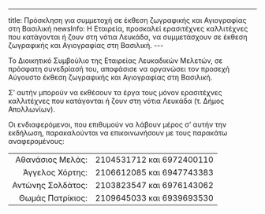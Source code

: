 ---
title: Πρόσκληση για συμμετοχή σε έκθεση ζωγραφικής και Αγιογραφίας στη Βασιλική 
newsInfo: Η Εταιρεία, προσκαλεί ερασιτέχνες καλλιτέχνες που κατάγονται ή ζουν στη νότια Λευκάδα, να συμμετάσχουν σε έκθεση ζωγραφικής και Αγιογραφίας στη Βασιλική.
--- 

Το Διοικητικό Συμβούλιο της Εταιρείας Λευκαδικών Μελετών, σε πρόσφατη συνεδρίασή του, αποφάσισε να οργανώσει τον προσεχή Αύγουστο έκθεση ζωγραφικής και Αγιογραφίας στη Βασιλική.

Σ’ αυτήν μπορούν να εκθέσουν τα έργα τους μόνον ερασιτέχνες καλλιτέχνες που κατάγονται ή ζουν στη νότια Λευκάδα \(τ. Δήμος Απολλωνίων\).

Οι ενδιαφερόμενοι, που επιθυμούν να λάβουν μέρος σ’ αυτήν την εκδήλωση, παρακαλούνται να επικοινωνήσουν με τους παρακάτω αναφερομένους: 

|                              |                         |
| ---------------------------: | :---------------------- |
| Αθανάσιος Μελάς: | 2104531712 και 6972400110
| Άγγελος Χόρτης: | 2106612085 και 6947743383 
| Αντώνης Σολδάτος: | 2103823547 και 6976143062
| Θωμάς Πατρίκιος: | 2109645033 και 6939693530
